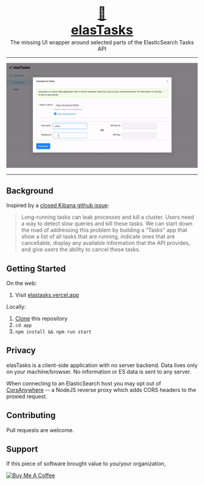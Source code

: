 <p align="center" style="text-align: center">
  <a href="https://elastasks.vercel.app/" style="text-align: center">
    <h3 align="center" style="font-weight: bold; text-align: center; font-size: 34px; margin-bottom: -45px">🔦</h3>
    <h3 align="center" style="font-weight: bold; text-align: center; font-size: 34px; margin-bottom: -10px">elasTasks</h3>
  </a>
  <p align="center">The missing UI wrapper around selected parts of the ElasticSearch Tasks API</p>
</p>

---

![Demo](https://github.com/jzzfs/elastasks/blob/master/demo.gif)

---

## Background

Inspired by a [closed Kibana github issue](https://github.com/elastic/kibana/issues/42621):

> Long-running tasks can leak processes and kill a cluster. Users need a way to detect slow queries and kill these tasks. We can start down the road of addressing this problem by building a “Tasks” app that show a list of all tasks that are running, indicate ones that are cancellable, display any available information that the API provides, and give users the ability to cancel these tasks.

## Getting Started

On the web:

1. Visit [elastasks.vercel.app](https://elastasks.vercel.app/)

Locally:

1. [Clone](https://docs.github.com/en/github/creating-cloning-and-archiving-repositories/cloning-a-repository-from-github) this repository
2. `cd app`
3. `npm install && npm run start`

## Privacy

elasTasks is a client-side application with no server backend. Data lives only on your machine/browser. No information or ES data is sent to any server.

When connecting to an ElasticSearch host you may opt out of [CorsAnywhere](https://github.com/Rob--W/cors-anywhere/) -- a NodeJS reverse proxy which adds CORS headers to the proxied request.

## Contributing

Pull requests are welcome.

## Support

If this piece of software brought value to you/your organization,

<a href="https://www.buymeacoffee.com/joejoe" target="_blank"><img src="https://cdn.buymeacoffee.com/buttons/v2/default-white.png" alt="Buy Me A Coffee" width="150" ></a>

